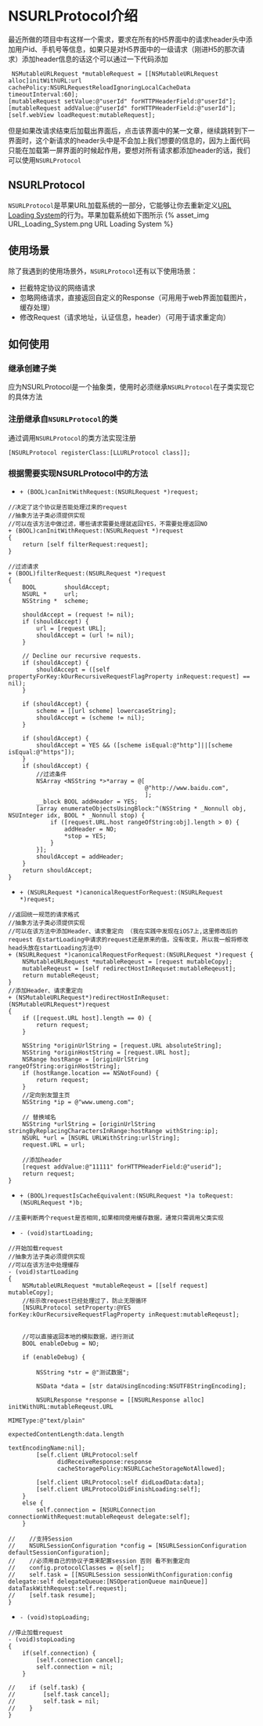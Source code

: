 # NSURLProtocol介绍

最近所做的项目中有这样一个需求，要求在所有的H5界面中的请求header头中添加用户id、手机号等信息，如果只是对H5界面中的一级请求（刚进H5的那次请求）添加header信息的话这个可以通过一下代码添加

```
 NSMutableURLRequest *mutableRequest = [[NSMutableURLRequest alloc]initWithURL:url cachePolicy:NSURLRequestReloadIgnoringLocalCacheData timeoutInterval:60];
[mutableRequest setValue:@"userId" forHTTPHeaderField:@"userId"];
[mutableRequest addValue:@"userId" forHTTPHeaderField:@"userId"];
[self.webView loadRequest:mutableRequest];
```
但是如果改请求结束后加载出界面后，点击该界面中的某一文章，继续跳转到下一界面时，这个新请求的header头中是不会加上我们想要的信息的，因为上面代码只能在加载第一屏界面的时候起作用，要想对所有请求都添加header的话，我们可以使用`NSURLProtocol`

## NSURLProtocol
`NSURLProtocol`是苹果URL加载系统的一部分，它能够让你去重新定义[URL Loading System](https://developer.apple.com/library/ios/documentation/Cocoa/Conceptual/URLLoadingSystem/URLLoadingSystem.html)的行为。苹果加载系统如下图所示
{% asset_img URL_Loading_System.png URL Loading System %}

## 使用场景
除了我遇到的使用场景外，`NSURLProtocol`还有以下使用场景：

- 拦截特定协议的网络请求
- 忽略网络请求，直接返回自定义的Response（可用用于web界面加载图片，缓存处理）
- 修改Request（请求地址，认证信息，header）（可用于请求重定向）

## 如何使用

### 继承创建子类
应为NSURLProtocol是一个抽象类，使用时必须继承`NSURLProtocol`在子类实现它的具体方法
### 注册继承自`NSURLProtocol`的类
通过调用`NSURLProtocol`的类方法实现注册

```
[NSURLProtocol registerClass:[LLURLProtocol class]];
```
### 根据需要实现NSURLProtocol中的方法

- `+ (BOOL)canInitWithRequest:(NSURLRequest *)request;`

```
//决定了这个协议是否能处理过来的request
//抽象方法子类必须提供实现
//可以在该方法中做过滤，哪些请求需要处理就返回YES，不需要处理返回NO
+ (BOOL)canInitWithRequest:(NSURLRequest *)request
{
    return [self filterRequest:request];
}

//过滤请求
+ (BOOL)filterRequest:(NSURLRequest *)request
{
    BOOL        shouldAccept;
    NSURL *     url;
    NSString *  scheme;
    
    shouldAccept = (request != nil);
    if (shouldAccept) {
        url = [request URL];
        shouldAccept = (url != nil);
    }

    // Decline our recursive requests.
    if (shouldAccept) {
        shouldAccept = ([self propertyForKey:kOurRecursiveRequestFlagProperty inRequest:request] == nil);
    }
    
    if (shouldAccept) {
        scheme = [[url scheme] lowercaseString];
        shouldAccept = (scheme != nil);
    }
    
    if (shouldAccept) {
        shouldAccept = YES && ([scheme isEqual:@"http"]||[scheme isEqual:@"https"]);
    }
    if (shouldAccept) {
        //过滤条件
        NSArray <NSString *>*array = @[
                                       @"http://www.baidu.com",
                                       ];
        __block BOOL addHeader = YES;
        [array enumerateObjectsUsingBlock:^(NSString * _Nonnull obj, NSUInteger idx, BOOL * _Nonnull stop) {
            if ([request.URL.host rangeOfString:obj].length > 0) {
                addHeader = NO;
                *stop = YES;
            }
        }];
        shouldAccept = addHeader;
    }
    return shouldAccept;
}
```
- `+ (NSURLRequest *)canonicalRequestForRequest:(NSURLRequest *)request;`

```
//返回统一规范的请求格式
//抽象方法子类必须提供实现
//可以在该方法中添加Header、请求重定向 （我在实践中发现在iOS7上,这里修改后的request 在startLoading中请求的request还是原来的值，没有改变，所以我一般将修改head头放在startLoading方法中）
+ (NSURLRequest *)canonicalRequestForRequest:(NSURLRequest *)request {
    NSMutableURLRequest *mutableReqeust = [request mutableCopy];
    mutableReqeust = [self redirectHostInRequset:mutableReqeust];
    return mutableReqeust;
}
//添加Header、请求重定向
+ (NSMutableURLRequest*)redirectHostInRequset:(NSMutableURLRequest*)request
{
    if ([request.URL host].length == 0) {
        return request;
    }
    
    NSString *originUrlString = [request.URL absoluteString];
    NSString *originHostString = [request.URL host];
    NSRange hostRange = [originUrlString rangeOfString:originHostString];
    if (hostRange.location == NSNotFound) {
        return request;
    }
    //定向到友盟主页
    NSString *ip = @"www.umeng.com";
    
    // 替换域名
    NSString *urlString = [originUrlString stringByReplacingCharactersInRange:hostRange withString:ip];
    NSURL *url = [NSURL URLWithString:urlString];
    request.URL = url;
    
    //添加header
    [request addValue:@"11111" forHTTPHeaderField:@"userid"];
    return request;
}
```

- `+ (BOOL)requestIsCacheEquivalent:(NSURLRequest *)a toRequest:(NSURLRequest *)b;`

```
//主要判断两个request是否相同,如果相同使用缓存数据，通常只需调用父类实现
```

- `- (void)startLoading;`

```
//开始加载request
//抽象方法子类必须提供实现
//可以在该方法中处理缓存
- (void)startLoading
{
    NSMutableURLRequest *mutableReqeust = [[self request] mutableCopy];
    //标示改request已经处理过了，防止无限循环
    [NSURLProtocol setProperty:@YES forKey:kOurRecursiveRequestFlagProperty inRequest:mutableReqeust];
    
    
    //可以直接返回本地的模拟数据，进行测试
    BOOL enableDebug = NO;
    
    if (enableDebug) {
        
        NSString *str = @"测试数据";
        
        NSData *data = [str dataUsingEncoding:NSUTF8StringEncoding];
        
        NSURLResponse *response = [[NSURLResponse alloc] initWithURL:mutableReqeust.URL
                                                            MIMEType:@"text/plain"
                                               expectedContentLength:data.length
                                                    textEncodingName:nil];
        [self.client URLProtocol:self
              didReceiveResponse:response
              cacheStoragePolicy:NSURLCacheStorageNotAllowed];
        
        [self.client URLProtocol:self didLoadData:data];
        [self.client URLProtocolDidFinishLoading:self];
    }
    else {
        self.connection = [NSURLConnection connectionWithRequest:mutableReqeust delegate:self];
    }
    
//    //支持Session
//    NSURLSessionConfiguration *config = [NSURLSessionConfiguration defaultSessionConfiguration];
//    //必须用自己的协议子类来配置session 否则 看不到重定向
//    config.protocolClasses = @[self];
//    self.task = [[NSURLSession sessionWithConfiguration:config delegate:self delegateQueue:[NSOperationQueue mainQueue]] dataTaskWithRequest:self.request];
//    [self.task resume];
}
```

- `- (void)stopLoading;`

```
//停止加载request
- (void)stopLoading
{
    if(self.connection) {
        [self.connection cancel];
        self.connection = nil;
    }
    
//    if (self.task) {
//        [self.task cancel];
//        self.task = nil;
//    }
}
```


